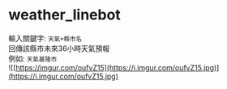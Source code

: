 # weather_linebot

輸入關鍵字:  `天氣+縣市名` </br>
回傳該縣市未來36小時天氣預報 </br>
例如: `天氣基隆市`</br>
![[https://imgur.com/oufvZ15](https://i.imgur.com/oufvZ15.jpg)](https://i.imgur.com/oufvZ15.jpg)
